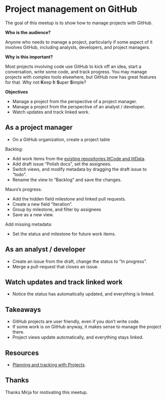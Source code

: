 
# Project management on GitHub

The goal of this meetup is to show how to manage projects with GitHub.

**Who is the audience?**

Anyone who needs to manage a project, particularly if some aspect of it
involves GitHub, including analysts, developers, and project managers.

**Why is this important?**

Most projects involving code use GitHub to kick off an idea, start a
conversation, write some code, and track progress. You may manage
projects with complex tools elsewhere, but GitHub now has great features
for that. Why not **K**eep **I**t **S**uper **S**imple?

**Objectives**

-   Manage a project from the perspective of a project manager.
-   Manage a project from the perspective of an analyst / developer.
-   Watch updates and track linked work.

## As a project manager

-   On a GitHub organization, create a project table

Backlog:

-   Add work items from the [existing repositories litCode and
    litData](https://github.com/orgs/an-org/repositories?q=lit&type=all&language=&sort=).
-   Add draft issue “Polish docs”, set the assignees.
-   Switch views, and modify metadata by dragging the draft issue to
    “todo”.
-   Rename the view to “Backlog” and save the changes.

Mauro’s progress:

-   Add the hidden field milestone and linked pull requests.
-   Create a new field “Iteration”.
-   Group by milestone, and filter by assignees
-   Save as a new view.

Add missing metadata:

-   Set the status and milestone for future work items.

## As an analyst / developer

-   Create an issue from the draft, change the status to “In progress”.
-   Merge a pull-request that closes an issue.

## Watch updates and track linked work

-   Notice the status has automatically updated, and everything is
    linked.

## Takeaways

-   GitHub projects are user friendly, even if you don’t write code.
-   If some work is on GitHub anyway, it makes sense to manage the
    project there.
-   Project views update automatically, and everything stays linked.

## Resources

-   [Planning and tracking with
    Projects](https://docs.github.com/en/issues/planning-and-tracking-with-projects).

## Thanks

Thanks Mirja for motivating this meetup.
